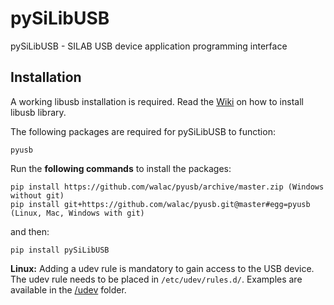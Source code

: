 # pySiLibUSB

pySiLibUSB - SILAB USB device application programming interface

## Installation

A working libusb installation is required. Read the [Wiki](https://github.com/SiLab-Bonn/pySiLibUSB/wiki) on how to install libusb library.

The following packages are required for pySiLibUSB to function:
  ```
  pyusb
  ```

Run the **following commands** to install the packages:
  ```
  pip install https://github.com/walac/pyusb/archive/master.zip (Windows without git)
  pip install git+https://github.com/walac/pyusb.git@master#egg=pyusb (Linux, Mac, Windows with git)
  ```
and then:
  ```
  pip install pySiLibUSB
  ```

__Linux:__
Adding a udev rule is mandatory to gain access to the USB device. The udev rule needs to be placed in `/etc/udev/rules.d/`.
Examples are available in the [/udev](https://github.com/SiLab-Bonn/pySiLibUSB/tree/master/udev) folder.
